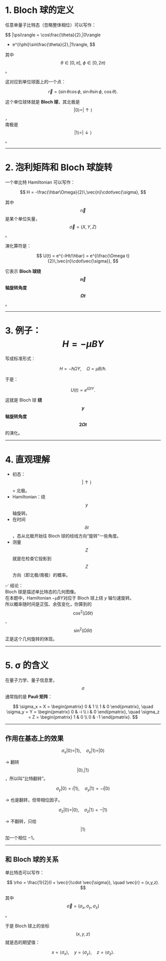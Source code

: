 # 1. Bloch 球的定义

任意单量子比特态（忽略整体相位）可以写作：

$$
|\psi\rangle = \cos\frac{\theta}{2}\,|0\rangle 
+ e^{i\phi}\sin\frac{\theta}{2}\,|1\rangle,
$$

其中 $$\theta \in [0,\pi],\ \phi \in [0,2\pi)$$。

这对应到单位球面上的一个点：

$$
\vec{r} = (\sin\theta\cos\phi,\ \sin\theta\sin\phi,\ \cos\theta).
$$

这个单位球体就是 **Bloch 球**，其北极是 $$|0\rangle = |\uparrow\rangle$$，  
南极是 $$|1\rangle = |\downarrow\rangle$$。

---

# 2. 泡利矩阵和 Bloch 球旋转

一个单比特 Hamiltonian 可以写作：

$$
H = -\frac{\hbar\Omega}{2}\,\vec{n}\cdot\vec{\sigma},
$$

其中 $$\vec{n}$$ 是某个单位矢量，$$\vec{\sigma}=(X,Y,Z)$$。

演化算符是：

$$
U(t) = e^{-iHt/\hbar} 
= e^{i\frac{\Omega t}{2}\,\vec{n}\cdot\vec{\sigma}},
$$

它表示 **Bloch 球绕 $$\vec{n}$$ 轴旋转角度 $$\Omega t$$**。

---

# 3. 例子：$$H=-\mu B Y$$

写成标准形式：

$$
H = -\hbar \Omega Y, \quad \Omega = \mu B/\hbar.
$$

于是：

$$
U(t) = e^{i\Omega t Y}.
$$

这就是 Bloch 球 **绕 $$y$$ 轴旋转角度 $$2\Omega t$$** 的演化。

---

# 4. 直观理解

- 初态：$$|\uparrow\rangle$$ = 北极。  
- Hamiltonian：绕 $$y$$ 轴旋转。  
- 在时间 $$\delta t$$，态从北极开始往 Bloch 球的经线方向“旋转”一些角度。  
- 测量 $$Z$$ 就是在检查它投影到 $$Z$$ 方向（即北极/南极）的概率。  

✅ 结论：  
Bloch 球是描述单比特态的几何图像。  
在本题中，Hamiltonian $-\mu B Y$对应于 Bloch 球上绕 $y$ 轴匀速旋转。  
所以概率随时间是正弦、余弦变化，你算到的 $$\cos^2(\Omega\delta t)$$、$$\sin^2(\Omega\delta t)$$ 正是这个几何旋转的体现。

---

# 5. σ 的含义

在量子力学、量子信息里，$$\sigma$$ 通常指的是 **Pauli 矩阵**：

$$
\sigma_x = X = 
\begin{pmatrix}
0 & 1 \\ 
1 & 0
\end{pmatrix}, \quad
\sigma_y = Y =
\begin{pmatrix}
0 & -i \\ 
i & 0
\end{pmatrix}, \quad
\sigma_z = Z =
\begin{pmatrix}
1 & 0 \\ 
0 & -1
\end{pmatrix}.
$$

---

## 作用在基态上的效果

$$
\sigma_x|0\rangle = |1\rangle, \quad \sigma_x|1\rangle = |0\rangle
$$

→ 翻转 $$|0\rangle,|1\rangle$$，所以叫“比特翻转”。  

$$
\sigma_y|0\rangle = i|1\rangle, \quad \sigma_y|1\rangle = -i|0\rangle
$$

→ 也是翻转，但带相位因子。  

$$
\sigma_z|0\rangle = |0\rangle, \quad \sigma_z|1\rangle = -|1\rangle
$$

→ 不翻转，只给 $$|1\rangle$$ 加一个相位 −1。  

---

## 和 Bloch 球的关系

单比特态可以写作：

$$
\rho = \frac{1}{2}(I + \vec{r}\cdot \vec{\sigma}), 
\quad \vec{r} = (x,y,z).
$$

其中 $$\vec{\sigma} = (\sigma_x,\sigma_y,\sigma_z)$$。  

于是 Bloch 球上的坐标 $$(x,y,z)$$ 就是态的期望值：

$$
x = \langle\sigma_x\rangle, \quad
y = \langle\sigma_y\rangle, \quad
z = \langle\sigma_z\rangle.
$$

